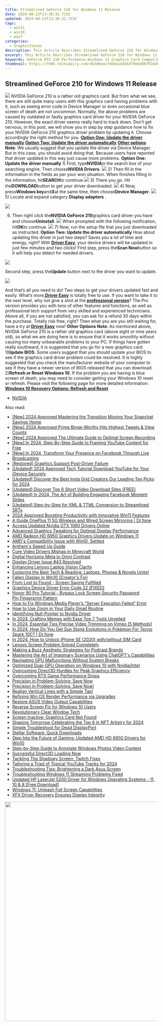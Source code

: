 ```yaml
---
title: Streamlined GeForce 210 for Windows 11 Release
date: 2024-08-22T13:30:31.733Z
updated: 2024-08-23T13:30:31.733Z
tags:
  - win11
  - win10
  - win7
categories:
  - GraphicIssues
description: This Article Describes Streamlined GeForce 210 for Windows 11 Release
excerpt: This Article Describes Streamlined GeForce 210 for Windows 11 Release
keywords: GeForce RTX 210 Performance,Windows 11 Graphics Card Compatibility,NVIDIA RTX GeForce 210 Update,Streamlined Nvidia Graphics Card Windows 11,Windows 11 Supported NVIDIA Graphics Cards,High-Performance GPU for Windows 11,GeForce RTX Graphics Card Release Guide
thumbnail: https://thmb.techidaily.com/db3dbeacfdd5ea435b3f8eb406f01646288938a037fe9e28d65cbe9fbebcdbb0.png
---
```


## Streamlined GeForce 210 for Windows 11 Release

![](https://images.drivereasy.com/wp-content/uploads/2017/01/img_58805a8f5c151.png) NVIDIA GeForce 210 is a rather old graphics card. But from what we see, there are still quite many users with this graphics card having problems with it, such as seeing error code in Device Manager or even occasional blue screen of death are not uncommon. Normally, the above problems are caused by outdated or faulty graphics card driver for your NVIDIA GeForce 210\. However, the exact driver seems really hard to track down. Don’t get nervous, in this post, we will show you in step by step guidance how to fix your NVIDIA GeForce 210 graphics driver problem by updating it. Choose accordingly the right method for you. [**Option One: Update the driver manually**](#1) [**Option Two: Update the driver automatically**](#2) [**Other options**](#3) **Note**: We usually suggest that you update the driver via Device Manager. But in this case, you should avoid doing that. Because users have reported that driver updated in this way just cause more problems.   **Option One: Update the driver manually** 1) First, type**NVIDIA**in the search box of your searching engine. Then choose**NVIDIA Drivers**. ![](https://images.drivereasy.com/wp-content/uploads/2017/01/img_588064470ed8a.png) 2) Then fill in the information in the fields as per your won situation. When finishes filling in the information, hit**SEARCH**to continue.![](https://images.drivereasy.com/wp-content/uploads/2017/01/img_588064aea6fc3.png) 3) There you go. Hit the**DOWNLOAD**button to get your driver downloaded. ![](https://images.drivereasy.com/wp-content/uploads/2017/01/img_588064d8b7982.png) 4) Now, press**Windows key**and**X**at the same time, then choose**Device Manager**. ![](https://images.drivereasy.com/wp-content/uploads/2017/01/img_586b799d15ed0.png) 5)  Locate and expand category **Display adapters** .

![](https://images.drivereasy.com/wp-content/uploads/2017/01/img_5880674cc0d03.png)

6) Then right click the**NVIDIA GeForce 210**graphics card driver you have and choose**Uninstall**. ![](https://images.drivereasy.com/wp-content/uploads/2017/01/img_5880677fce3e1.png) When prompted with the following notification, hit**OK**to continue. ![](https://images.drivereasy.com/wp-content/uploads/2017/01/img_588067d0d7eb3.png) 7) Now, run the setup file that you just downloaded as instructed.   **Option Two: Update the driver automatically** How about updating this driver in just two steps? Saves you a lot of time and energy, right? With [**Driver Easy**](https://tools.techidaily.com/drivereasy/download/), your device drivers will be updated in just few minutes and two clicks! First step, press the**Scan Now**button so it will help you detect for needed drivers.

![](https://images.drivereasy.com/wp-content/uploads/2017/04/img_58e8a76451b83.png)

 Second step, press the**Update** button next to the driver you want to update.

![](https://images.drivereasy.com/wp-content/uploads/2017/04/img_58e8a75c9f05d.jpg)

And that’s all you need to do! Two steps to get your drivers updated fast and easily. What’s more,[**Driver Easy**](https://tools.techidaily.com/drivereasy/download/) is totally free to use. If you want to take it to the next level, why not give a shot at the [**professional version**](https://tools.techidaily.com/drivereasy/download/)? The Pro version provides you with tons of other features and functions, as well as professional tech support from very skilled and experienced technicians. Above all, if you are not satisfied, you can ask for a refund 30 days within the purchase. Totally risk free, right? Then what you are you still waiting for, have a try at [**Driver Easy**](https://tools.techidaily.com/drivereasy/download/) now!   **Other Options** **Note**: As mentioned above, NVIDIA GeForce 210 is a rather old graphics card (above eight or nine years old), so what we are doing here is to ensure that it works smoothly without causing too many unbearable problems to your PC. If things have gotten really southward, it is suggested that you go for a new graphics card. 1)**Update BIOS**. Some users suggest that you should update your BIOS to see if the graphics card driver problem could be resolved. It is highly suggested that you check the manufacturer website of your computer to see if they have a newer version of BIOS released that you can download. 2)**Refresh or Reset Windows 10**. If the problem you are having is blue screen of death, you may need to consider getting your Windows 10 reset or refresh. Please visit the following page for more detailed information: [**Windows 10 Recovery Options: Refresh and Reset**](https://tools.techidaily.com/drivereasy/download/)

* [NVIDIA](https://tools.techidaily.com/drivereasy/download/)

<ins class="adsbygoogle"
     style="display:block"
     data-ad-format="autorelaxed"
     data-ad-client="ca-pub-7571918770474297"
     data-ad-slot="1223367746"></ins>



<ins class="adsbygoogle"
     style="display:block"
     data-ad-client="ca-pub-7571918770474297"
     data-ad-slot="8358498916"
     data-ad-format="auto"
     data-full-width-responsive="true"></ins>





<span class="atpl-alsoreadstyle">Also read:</span>
<div><ul>
<li><a href="https://snapchat-videos.techidaily.com/new-2024-approved-mastering-the-transition-moving-your-snapchat-savings-home/"><u>[New] 2024 Approved  Mastering the Transition  Moving Your Snapchat Savings Home</u></a></li>
<li><a href="https://twitter-videos.techidaily.com/new-2024-approved-prime-binge-worthy-hits-highest-tweets-and-view-counts/"><u>[New] 2024 Approved  Prime Binge-Worthy Hits  Highest Tweets & View Counts</u></a></li>
<li><a href="https://on-screen-recording.techidaily.com/new-2024-approved-the-ultimate-guide-to-optimal-screen-recording/"><u>[New] 2024 Approved  The Ultimate Guide to Optimal Screen Recording</u></a></li>
<li><a href="https://youtube-data.techidaily.com/n-2024-step-by-step-guide-to-framing-youtube-content-for-free/"><u>[New] In 2024, Step-By-Step Guide to Framing YouTube Content for Free</u></a></li>
<li><a href="https://facebook-video-content.techidaily.com/new-in-2024-transform-your-presence-on-facebook-through-live-broadcasting/"><u>[New] In 2024, Transform Your Presence on Facebook Through Live Broadcasting</u></a></li>
<li><a href="https://graphic-issues.techidaily.com/restored-graphics-support-post-driver-failure/"><u>[Restored] Graphics Support Post-Driver Failure</u></a></li>
<li><a href="https://youtube-lab.techidaily.com/ed-2024-approved-tech-tutorial-download-youtube-for-your-idevice-securely/"><u>[Updated] 2024 Approved  Tech Tutorial  Download YouTube for Your iDevice Securely</u></a></li>
<li><a href="https://instagram-video-recordings.techidaily.com/updated-discover-the-best-insta-grid-creators-our-leading-ten-picks-for-2024/"><u>[Updated] Discover the Best Insta Grid Creators  Our Leading Ten Picks for 2024</u></a></li>
<li><a href="https://youtube-clips.techidaily.com/updated-discover-top-6-short-video-download-sites-free/"><u>[Updated] Discover Top 6 Short Video Download Sites (FREE)</u></a></li>
<li><a href="https://facebook-video-recording.techidaily.com/updated-in-2024-the-art-of-building-engaging-facebook-moment-slides/"><u>[Updated] In 2024, The Art of Building Engaging Facebook Moment Slides</u></a></li>
<li><a href="https://extra-guidance.techidaily.com/updated-step-by-step-for-xml-and-ttml-conversion-to-streamlined-srts/"><u>[Updated] Step-by-Step for XML & TTML Conversion to Streamlined SRTs</u></a></li>
<li><a href="https://fox-blue.techidaily.com/2024-approved-boosting-productivity-with-innovative-win11-features/"><u>2024 Approved  Boosting Productivity with Innovative Win11 Features</u></a></li>
<li><a href="https://screen-mirror.techidaily.com/a-guide-oneplus-11-5g-wireless-and-wired-screen-mirroring-drfone-by-drfone-android/"><u>A Guide OnePlus 11 5G Wireless and Wired Screen Mirroring | Dr.fone</u></a></li>
<li><a href="https://graphic-issues.techidaily.com/access-updated-nvidia-gtx-1060-drivers-online/"><u>Access Updated Nvidia GTX 1060 Drivers Online</u></a></li>
<li><a href="https://graphic-issues.techidaily.com/advanced-graphics-tweaking-for-optimal-display-performance/"><u>Advanced Graphics Tweaking for Optimal Display Performance</u></a></li>
<li><a href="https://graphic-issues.techidaily.com/amd-radeon-hd-6950-graphics-drivers-update-on-windows-11/"><u>AMD Radeon HD 6950 Graphics Drivers Update on Windows 11</u></a></li>
<li><a href="https://graphic-issues.techidaily.com/amds-compatibility-issue-with-win10-settled/"><u>AMD's Compatibility Issue with Win10, Settled</u></a></li>
<li><a href="https://graphic-issues.techidaily.com/anthems-speed-up-guide/"><u>Anthem's Speed Up Guide</u></a></li>
<li><a href="https://graphic-issues.techidaily.com/cure-video-drivers-mishap-in-minecraft-world/"><u>Cure Video Drivers Mishap in Minecraft World</u></a></li>
<li><a href="https://extra-hints.techidaily.com/digital-horizons-meta-to-omni-contrast/"><u>Digital Horizons  Meta to Omni Contrast</u></a></li>
<li><a href="https://graphic-issues.techidaily.com/display-driver-issue-43-resolved/"><u>Display Driver Issue #43 Resolved</u></a></li>
<li><a href="https://graphic-issues.techidaily.com/enhancing-lenovo-laptop-vision-clarity/"><u>Enhancing Lenovo Laptop Vision Clarity</u></a></li>
<li><a href="https://technical-tips.techidaily.com/exploring-the-best-tech-and-reading-laptops-phones-and-novels-unite/"><u>Exploring the Best Tech & Reading: Laptops, Phones & Novels Unite!</u></a></li>
<li><a href="https://graphic-issues.techidaily.com/fallen-display-in-win10-creators-fix/"><u>Fallen Display in Win10 (Creator's Fix)</u></a></li>
<li><a href="https://graphic-issues.techidaily.com/from-lost-to-found-screen-saving-fulfilled/"><u>From Lost to Found - Screen Saving Fulfilled</u></a></li>
<li><a href="https://graphic-issues.techidaily.com/graphics-device-driver-error-code-22-fixed/"><u>Graphics Device Driver Error Code 22 [FIXED]</u></a></li>
<li><a href="https://phone-solutions.techidaily.com/honor-90-pro-tutorial-bypass-lock-screen-security-password-pin-fingerprint-pattern-by-drfone-android-unlock-android-unlock/"><u>Honor 90 Pro Tutorial - Bypass Lock Screen,Security Password Pin,Fingerprint,Pattern</u></a></li>
<li><a href="https://win11-tips.techidaily.com/how-to-fix-windows-media-players-server-execution-failed-error/"><u>How to Fix Windows Media Player’s “Server Execution Failed” Error</u></a></li>
<li><a href="https://extra-tips.techidaily.com/how-to-use-zoom-in-your-daily-gmail-routine/"><u>How to Use Zoom in Your Daily Gmail Routine</u></a></li>
<li><a href="https://graphic-issues.techidaily.com/identifying-null-pointer-to-nvidia-driver/"><u>Identifying Null-Pointer to Nvidia Driver</u></a></li>
<li><a href="https://extra-hints.techidaily.com/in-2024-crafting-memes-with-ease-top-7-tools-unveiled/"><u>In 2024, Crafting Memes with Ease  Top 7 Tools Unveiled</u></a></li>
<li><a href="https://vimeo-videos.techidaily.com/in-2024-essential-tips-precise-video-trimming-on-vimeo-5-methods/"><u>In 2024, Essential Tips  Precise Video Trimming on Vimeo [5 Methods]</u></a></li>
<li><a href="https://android-pokemon-go.techidaily.com/in-2024-how-do-you-get-sun-stone-evolutions-in-pokemon-for-tecno-spark-10c-drfone-by-drfone-virtual-android/"><u>In 2024, How Do You Get Sun Stone Evolutions in Pokémon For Tecno Spark 10C? | Dr.fone</u></a></li>
<li><a href="https://sim-unlock.techidaily.com/in-2024-how-to-unlock-iphone-se-2020-withwithout-sim-card-by-drfone-ios/"><u>In 2024, How to Unlock iPhone SE (2020) with/without SIM Card</u></a></li>
<li><a href="https://graphic-issues.techidaily.com/lenovo-screen-problem-solved-completely/"><u>Lenovo Screen Problem Solved Completely</u></a></li>
<li><a href="https://extra-hints.techidaily.com/making-a-buzz-aesthetic-strategies-for-podcast-brands/"><u>Making a Buzz  Aesthetic Strategies for Podcast Brands</u></a></li>
<li><a href="https://tech-revival.techidaily.com/mastering-the-art-of-imaginary-scenarios-using-chatgpts-capabilities/"><u>Mastering the Art of Imaginary Scenarios Using ChatGPT's Capabilities</u></a></li>
<li><a href="https://graphic-issues.techidaily.com/navigating-gpu-malfunctions-without-system-breaks/"><u>Navigating GPU Malfunctions Without System Breaks</u></a></li>
<li><a href="https://graphic-issues.techidaily.com/optimized-dual-gpu-operation-on-windows-10-with-nvidiaintel/"><u>Optimized Dual-GPU Operation on Windows 10 with Nvidia/Intel</u></a></li>
<li><a href="https://graphic-issues.techidaily.com/overcoming-direct3d-hurdles-for-peak-graphics-efficiency/"><u>Overcoming Direct3D Hurdles for Peak Graphics Efficiency</u></a></li>
<li><a href="https://graphic-issues.techidaily.com/overcoming-rtx-game-performance-drops/"><u>Overcoming RTX Game Performance Drops</u></a></li>
<li><a href="https://graphic-issues.techidaily.com/precision-in-problem-solving-save-now/"><u>Precision in Problem-Solving: Save Now</u></a></li>
<li><a href="https://graphic-issues.techidaily.com/1719817589959-precision-in-problem-solving-save-now/"><u>Precision in Problem-Solving: Save Now!</u></a></li>
<li><a href="https://graphic-issues.techidaily.com/realign-vertical-lines-with-a-simple-tap/"><u>Realign Vertical Lines with a Simple Tap!</u></a></li>
<li><a href="https://graphic-issues.techidaily.com/refining-win-os-render-performance-via-upgrades/"><u>Refining Win OS Render Performance via Upgrades</u></a></li>
<li><a href="https://graphic-issues.techidaily.com/restore-asus-video-output-capabilities/"><u>Restore ASUS Video Output Capabilities</u></a></li>
<li><a href="https://graphic-issues.techidaily.com/reverse-screen-fix-for-windows-10-users/"><u>Reverse Screen Fix for Windows 10 Users</u></a></li>
<li><a href="https://graphic-issues.techidaily.com/revolutionary-clear-window-tech/"><u>Revolutionary Clear Window Tech</u></a></li>
<li><a href="https://graphic-issues.techidaily.com/screen-inactive-graphics-card-not-found/"><u>Screen Inactive: Graphics Card Not Found</u></a></li>
<li><a href="https://extra-support.techidaily.com/shaping-tomorrow-celebrating-the-top-6-in-nft-artistry-for-2024/"><u>Shaping Tomorrow  Celebrating the Top 6 in NFT Artistry for 2024</u></a></li>
<li><a href="https://graphic-issues.techidaily.com/simple-troubleshoot-for-dead-displayport/"><u>Simple Troubleshoot for Dead DisplayPort</u></a></li>
<li><a href="https://data-wizards.techidaily.com/stellar-software-quick-downloads/"><u>Stellar Software: Quick Downloads</u></a></li>
<li><a href="https://graphic-issues.techidaily.com/step-into-the-future-of-gaming-updated-amd-hd-6950-drivers-for-win10/"><u>Step Into the Future of Gaming: Updated AMD HD 6950 Drivers for Win10</u></a></li>
<li><a href="https://extra-tips.techidaily.com/step-by-step-guide-to-annotate-windows-photos-video-content/"><u>Step-by-Step Guide to Annotate Windows Photos Video Content</u></a></li>
<li><a href="https://graphic-issues.techidaily.com/successful-direct3d-loading-now/"><u>Successful Direct3D Loading Now</u></a></li>
<li><a href="https://graphic-issues.techidaily.com/tackling-the-shadowy-screen-twitch-fixes/"><u>Tackling The Shadowy Screen: Twitch Fixes</u></a></li>
<li><a href="https://youtube-web.techidaily.com/ring-a-triad-of-topical-youtube-tracks-for-2024/"><u>Tailoring a Triad of Topical YouTube Tracks for 2024</u></a></li>
<li><a href="https://graphic-issues.techidaily.com/troubleshooting-tips-brightening-a-dark-asus-screen/"><u>Troubleshooting Tips: Brightening a Dark Asus Screen</u></a></li>
<li><a href="https://graphic-issues.techidaily.com/troubleshooting-windows-11-streaming-problems-fixed/"><u>Troubleshooting Windows 11 Streaming Problems Fixed</u></a></li>
<li><a href="https://win-dash.techidaily.com/updated-hp-laserjet-5200-driver-for-windows-operating-systems-11-10-and-8-free-download/"><u>Updated HP LaserJet 5200 Driver for Windows Operating Systems - 11, 10 & 8 [Free Download]</u></a></li>
<li><a href="https://graphic-issues.techidaily.com/windows-11-unleash-full-screen-capabilities/"><u>Windows 11: Unleash Full Screen Capabilities</u></a></li>
<li><a href="https://graphic-issues.techidaily.com/xfx-driver-recovery-ensures-display-integrity/"><u>XFX Driver Recovery Ensures Display Integrity</u></a></li>
</ul></div>

<!-- affiliate ads begin -->
<a href="https://lightailing.sjv.io/c/5597632/1638364/17190" target="_top" id="1638364"><img src="//a.impactradius-go.com/display-ad/17190-1638364" border="0" alt="" width="1280" height="720"/></a><img height="0" width="0" src="https://imp.pxf.io/i/5597632/1638364/17190" style="position:absolute;visibility:hidden;" border="0" />
<!-- affiliate ads end -->